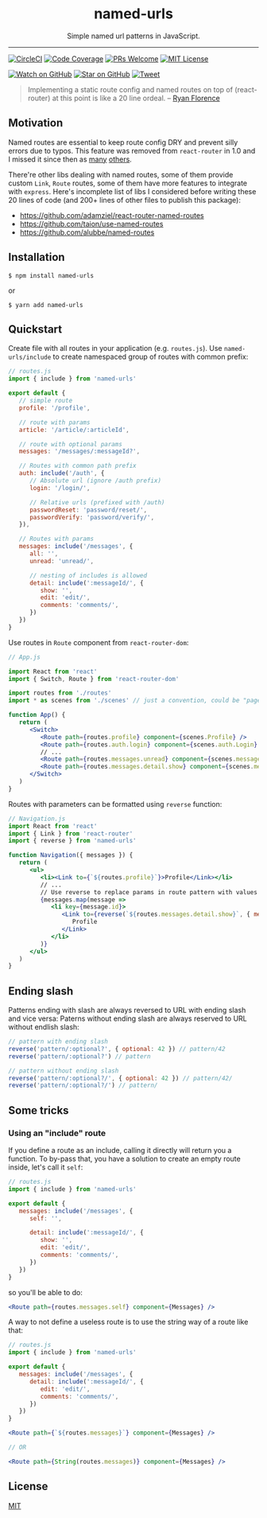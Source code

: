 <div align="center">
<h1>named-urls</h1>

Simple named url patterns in JavaScript.
</div>

<hr />

[![CircleCI][Badge-CI]][CI]
[![Code Coverage][Badge-Coverage]][Coverage]
[![PRs Welcome][Badge-PRWelcome]][PRWelcome]
[![MIT License][Badge-License]][LICENSE]

[![Watch on GitHub][Badge-Watch]][Watch]
[![Star on GitHub][Badge-Stars]][Star]
[![Tweet][Badge-Twitter]][Twitter]

> Implementing a static route config and named routes on top of (react-router) at this point is like a 20 line ordeal.
– [Ryan Florence](https://github.com/ReactTraining/react-router/issues/1840#issuecomment-284972773)

## Motivation

Named routes are essential to keep route config DRY and prevent silly errors
due to typos. This feature was removed from `react-router` in 1.0 and I missed
it since then as [many](https://github.com/ReactTraining/react-router/issues/5160)
[others](https://github.com/ReactTraining/react-router/issues/1840).

There're other libs dealing with named routes, some of them provide custom
`Link`, `Route` routes, some of them have more features to integrate with
`express`. Here's incomplete list of libs I considered before writing these
20 lines of code (and 200+ lines of other files to publish this package):

- https://github.com/adamziel/react-router-named-routes
- https://github.com/taion/use-named-routes
- https://github.com/alubbe/named-routes

## Installation

```
$ npm install named-urls
```

or


```
$ yarn add named-urls
```

## Quickstart

Create file with all routes in your application (e.g. `routes.js`). Use
`named-urls/include` to create namespaced group of routes with common prefix:

```jsx
// routes.js
import { include } from 'named-urls'

export default {
   // simple route
   profile: '/profile',

   // route with params
   article: '/article/:articleId',

   // route with optional params
   messages: '/messages/:messageId?',

   // Routes with common path prefix
   auth: include('/auth', {
      // Absolute url (ignore /auth prefix)
      login: '/login/',

      // Relative urls (prefixed with /auth)
      passwordReset: 'password/reset/',
      passwordVerify: 'password/verify/',
   }),

   // Routes with params
   messages: include('/messages', {
      all: '',
      unread: 'unread/',

      // nesting of includes is allowed
      detail: include(':messageId/', {
         show: '',
         edit: 'edit/',
         comments: 'comments/',
      })
   })
}
```

Use routes in `Route` component from `react-router-dom`:

```jsx
// App.js

import React from 'react'
import { Switch, Route } from 'react-router-dom'

import routes from './routes'
import * as scenes from './scenes' // just a convention, could be "pages"

function App() {
   return (
      <Switch>
         <Route path={routes.profile} component={scenes.Profile} />
         <Route path={routes.auth.login} component={scenes.auth.Login} />
         // ...
         <Route path={routes.messages.unread} component={scenes.messages.Unread} />
         <Route path={routes.messages.detail.show} component={scenes.messages.Detail} />
      </Switch>
   )
}
```

Routes with parameters can be formatted using `reverse` function:

```jsx
// Navigation.js
import React from 'react'
import { Link } from 'react-router'
import { reverse } from 'named-urls'

function Navigation({ messages }) {
   return (
      <ul>
         <li><Link to={`${routes.profile}`}>Profile</Link></li>
         // ...
         // Use reverse to replace params in route pattern with values
         {messages.map(message => 
            <li key={message.id}>
               <Link to={reverse(`${routes.messages.detail.show}`, { messageId: message.id })}>
                  Profile
               </Link>
            </li>
         )}
      </ul>
   )
}
```

## Ending slash

Patterns ending with slash are always reversed to URL with ending slash and vice
versa: Paterns without ending slash are always reserved to URL without endlish
slash:

```js
// pattern with ending slash
reverse('pattern/:optional?', { optional: 42 }) // pattern/42
reverse('pattern/:optional?') // pattern

// pattern without ending slash
reverse('pattern/:optional?/', { optional: 42 }) // pattern/42/
reverse('pattern/:optional?/') // pattern/
```

## Some tricks

### Using an "include" route

If you define a route as an include, calling it directly will return you a function. To by-pass that, you have a solution to create an empty route inside, let's call it `self`:

```jsx
// routes.js
import { include } from 'named-urls'

export default {
   messages: include('/messages', {
      self: '',

      detail: include(':messageId/', {
         show: '',
         edit: 'edit/',
         comments: 'comments/',
      })
   })
}
```

so you'll be able to do:

```jsx
<Route path={routes.messages.self} component={Messages} />
```

A way to not define a useless route is to use the string way of a route like that:

```jsx
// routes.js
import { include } from 'named-urls'

export default {
   messages: include('/messages', {
      detail: include(':messageId/', {
         edit: 'edit/',
         comments: 'comments/',
      })
   })
}
```



```jsx
<Route path={`${routes.messages}`} component={Messages} />

// OR

<Route path={String(routes.messages)} component={Messages} />
```

## License

[MIT][License]

[Badge-CI]: https://img.shields.io/circleci/project/github/tricoder42/named-urls/master.svg
[Badge-Coverage]: https://img.shields.io/codecov/c/github/tricoder42/named-urls/master.svg
[Badge-License]: https://img.shields.io/github/license/tricoder42/named-urls.svg
[Badge-Watch]: https://img.shields.io/github/watchers/tricoder42/named-urls.svg?style=social&label=Watch
[Badge-Stars]: https://img.shields.io/github/stars/tricoder42/named-urls.svg?style=social&label=Stars
[Badge-Twitter]: https://img.shields.io/twitter/url/https/github.com/tricoder42/named-urls.svg?style=social
[Badge-PRWelcome]: https://img.shields.io/badge/PRs-welcome-brightgreen.svg?style=flat-square

[CI]: https://circleci.com/gh/tricoder42/named-urls/tree/master
[Coverage]: https://codecov.io/gh/tricoder42/named-urls
[License]: https://github.com/tricoder42/named-urls/blob/master/LICENSE
[Watch]: https://github.com/tricoder42/named-urls/watchers
[Star]: https://github.com/tricoder42/named-urls/stargazers
[Twitter]: https://twitter.com/intent/tweet?text=Check%20out%20named-urls!%20https://github.com/tricoder42/named-urls%20%F0%9F%91%8D
[PRWelcome]: http://makeapullrequest.com
